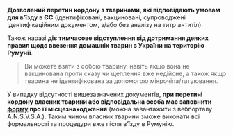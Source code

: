 **Дозволений перетин кордону з тваринами, які відповідають умовам для в’їзду в ЄС** (ідентифіковані, вакциновані, супроводжені ідентифікаційним документом, з/або без аналізу на титр антитіл).

Також наразі **діє тимчасове відступлення від дотримання деяких правил щодо ввезення домашніх тварин з України на територію Румунії**. 

> Ви можете взяти з собою тварину, навіть якщо вона не вакцинована проти сказу чи щеплення вже недійсне, а також якщо тварина не ідентифікована за допомогою мікрочіпа/татуювання.

У випадку відсутності вищезазначених документів, **при перетині кордону власник тварини або відповідальна особа має заповнити [форму](https://docs.google.com/forms/d/e/1FAIpQLSfuCwVV3vsT3ztx5nGhi5W9SaALqlNpCga9EOg9JRzRO7G6tw/viewform?vc=0&c=0&w=1&flr=0) про її місцезнаходження** (можна завантажити з вебпорталу A.N.S.V.S.A.). Таким чином власник тварини зможе виконати всі формальності та процедури вже після в’їзду в Румунію. 

